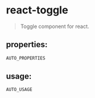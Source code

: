 # react-toggle
> Toggle component for react.


## properties:
```javascript
AUTO_PROPERTIES
```

## usage:
```jsx
AUTO_USAGE
```
